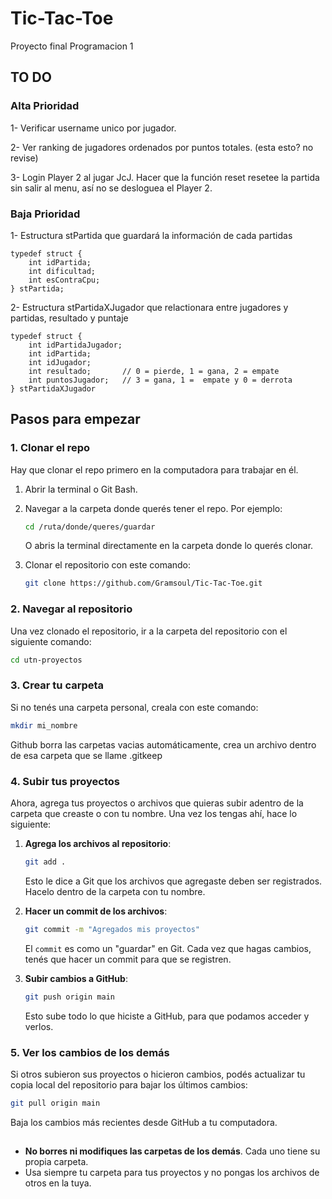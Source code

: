 # Tic-Tac-Toe

Proyecto final Programacion 1

## TO DO 
### Alta Prioridad
1- Verificar username unico por jugador.

2- Ver ranking de jugadores ordenados por puntos totales. (esta esto? no revise)

3- Login Player 2 al jugar JcJ. Hacer que la función reset resetee la partida sin salir al menu, así no se desloguea el Player 2.

### Baja Prioridad
1- Estructura stPartida que guardará la información de cada partidas
```
typedef struct {
	int idPartida;
	int dificultad;
	int esContraCpu;
} stPartida;

```
2- Estructura stPartidaXJugador que relactionara entre jugadores y partidas, resultado y puntaje
```
typedef struct {
    int idPartidaJugador;
    int idPartida;
    int idJugador;
    int resultado;       // 0 = pierde, 1 = gana, 2 = empate
    int puntosJugador;   // 3 = gana, 1 =  empate y 0 = derrota
} stPartidaXJugador
```

## Pasos para empezar

### 1. **Clonar el repo**

Hay que clonar el repo primero en la computadora para trabajar en él.

1. Abrir la terminal o Git Bash.
2. Navegar a la carpeta donde querés tener el repo. Por ejemplo:

   ```bash
   cd /ruta/donde/queres/guardar
   ```
   O abris la terminal directamente en la carpeta donde lo querés clonar.

3. Clonar el repositorio con este comando:

   ```bash
   git clone https://github.com/Gramsoul/Tic-Tac-Toe.git
   ```

### 2. **Navegar al repositorio**

Una vez clonado el repositorio, ir a la carpeta del repositorio con el siguiente comando:

```bash
cd utn-proyectos
```

### 3. **Crear tu carpeta**

Si no tenés una carpeta personal, creala con este comando:

```bash
mkdir mi_nombre
```
Github borra las carpetas vacias automáticamente, crea un archivo dentro de esa carpeta que se llame .gitkeep

### 4. **Subir tus proyectos**

Ahora, agrega tus proyectos o archivos que quieras subir adentro de la carpeta que creaste o con tu nombre. Una vez los tengas ahí, hace lo siguiente:

1. **Agrega los archivos al repositorio**:

   ```bash
   git add .
   ```

   Esto le dice a Git que los archivos que agregaste deben ser registrados. Hacelo dentro de la carpeta con tu nombre.

2. **Hacer un commit de los archivos**:

   ```bash
   git commit -m "Agregados mis proyectos"
   ```

   El `commit` es como un "guardar" en Git. Cada vez que hagas cambios, tenés que hacer un commit para que se registren.

3. **Subir cambios a GitHub**:

   ```bash
   git push origin main
   ```

   Esto sube todo lo que hiciste a GitHub, para que podamos acceder y verlos.

### 5. **Ver los cambios de los demás**

Si otros subieron sus proyectos o hicieron cambios, podés actualizar tu copia local del repositorio para bajar los últimos cambios:

```bash
git pull origin main
```

Baja los cambios más recientes desde GitHub a tu computadora.


## 

- **No borres ni modifiques las carpetas de los demás**. Cada uno tiene su propia carpeta.
- Usa siempre tu carpeta para tus proyectos y no pongas los archivos de otros en la tuya.



